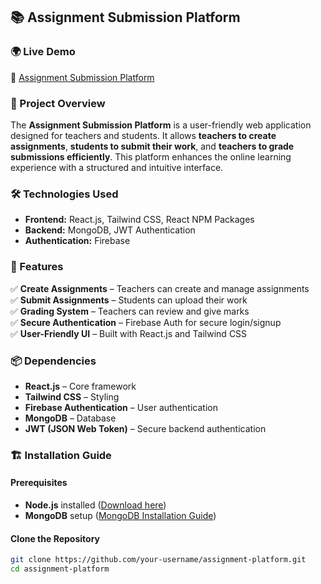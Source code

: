 ## 📚 Assignment Submission Platform  

### 🌍 Live Demo  
🔗 [Assignment Submission Platform](https://teal-meerkat-08607f.netlify.app)  

### 📌 Project Overview  
The **Assignment Submission Platform** is a user-friendly web application designed for teachers and students. It allows **teachers to create assignments**, **students to submit their work**, and **teachers to grade submissions efficiently**. This platform enhances the online learning experience with a structured and intuitive interface.  

### 🛠 Technologies Used  
- **Frontend:** React.js, Tailwind CSS, React NPM Packages  
- **Backend:** MongoDB, JWT Authentication  
- **Authentication:** Firebase  


### 🚀 Features  
✅ **Create Assignments** – Teachers can create and manage assignments  
✅ **Submit Assignments** – Students can upload their work  
✅ **Grading System** – Teachers can review and give marks  
✅ **Secure Authentication** – Firebase Auth for secure login/signup  
✅ **User-Friendly UI** – Built with React.js and Tailwind CSS  

### 📦 Dependencies  
- **React.js** – Core framework  
- **Tailwind CSS** – Styling  
- **Firebase Authentication** – User authentication  
- **MongoDB** – Database  
- **JWT (JSON Web Token)** – Secure backend authentication  

### 🏗 Installation Guide  

#### Prerequisites  
- **Node.js** installed ([Download here](https://nodejs.org/))  
- **MongoDB** setup ([MongoDB Installation Guide](https://www.mongodb.com/docs/manual/installation/))  

#### Clone the Repository  
```bash
git clone https://github.com/your-username/assignment-platform.git
cd assignment-platform

